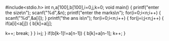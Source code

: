  #include<stdio.h>
int n,a[100],b[100],i=0,j,k=0;
void main()
{
printf("enter the size\n");
scanf("%d",&n);
printf("enter the marks\n");
for(i=0;i<n;i++)
{
scanf("%d",&a[i]);
}
printf("the ans is\n");
for(i=0;i<n;i++)
{
for(j=i;j<n;j++)
{
if(a[i]<a[j])
{
b[k]=a[j];

k++;
break;
}
}
i=j;
}
if(b[k-1]!=a[n-1])
{
b[k]=a[n-1];
k++;
}
